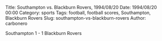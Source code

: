 Title: Southampton vs. Blackburn Rovers, 1994/08/20
Date: 1994/08/20 00:00
Category: sports
Tags: football, football scores, Southampton, Blackburn Rovers
Slug: southampton-vs-blackburn-rovers
Author: carbonero


Southampton 1 - 1 Blackburn Rovers

